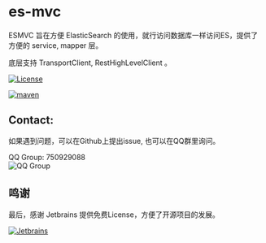 # es-mvc
ESMVC 旨在方便 ElasticSearch 的使用，就行访问数据库一样访问ES，提供了方便的 service, mapper 层。

底层支持 TransportClient, RestHighLevelClient 。

[![License](https://img.shields.io/badge/license-Apache2.0-green.svg)](https://github.com/fangjinuo/es-mvc/blob/master/LICENSE)

[![maven](https://img.shields.io/badge/maven-v1.1.3-green.svg)](https://search.maven.org/search?q=g:com.github.fangjinuo.esmvc%20AND%20v:1.1.3)


## Contact:
如果遇到问题，可以在Github上提出issue, 也可以在QQ群里询问。

QQ Group: 750929088   
![QQ Group](https://github.com/fangjinuo/sqlhelper/blob/master/_images/qq_group.png)

## 鸣谢
最后，感谢 Jetbrains 提供免费License，方便了开源项目的发展。

[![Jetbrains](https://github.com/fangjinuo/sqlhelper/blob/master/_images/jetbrains.png)](https://www.jetbrains.com/zh-cn/)



